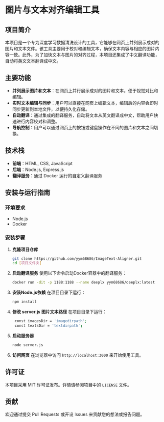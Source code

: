 # 图片与文本对齐编辑工具

## 项目简介
本项目是一个专为深度学习数据清洗设计的工具，它能够在网页上并列展示成对的图片和文本文件。该工具主要用于校对和编辑文本，确保文本内容与相应的图片内容一致。此外，为了加快文本与图片的对齐过程，本项目还集成了中文翻译功能，自动将英文文本翻译成中文。

## 主要功能
- **并列展示图片和文本**：在网页上并行展示成对的图片和文本，便于视觉对比和编辑。
- **实时文本编辑与同步**：用户可以直接在网页上编辑文本，编辑后的内容会即时同步更新到本地文件，以便持久化存储。
- **自动翻译**：通过集成的翻译服务，自动将文本从英文翻译成中文，帮助用户快速进行内容校对和调整。
- **导航控制**：用户可以通过网页上的按钮或键盘操作在不同的图片和文本之间切换。

## 技术栈
- **前端**：HTML, CSS, JavaScript
- **后端**：Node.js, Express.js
- **翻译服务**：通过 Docker 运行的自定义翻译服务

## 安装与运行指南

### 环境要求
- Node.js
- Docker

### 安装步骤
1. **克隆项目仓库**
   ```bash
   git clone https://github.com/yym68686/ImageText-Aligner.git
   cd [项目文件夹]
   ```

2. **启动翻译服务**
   使用以下命令启动Docker容器中的翻译服务：
   ```bash
   docker run -dit -p 1188:1188 --name deeplx yym68686/deeplx:latest
   ```

3. **安装Node.js依赖**
   在项目目录下运行：
   ```bash
   npm install
   ```
4. **修改 server.js 图片文本路径**
   在项目目录下运行：
   ```bash
    const imagesDir = 'imagedirpath';
    const textsDir = 'textdirpath';
   ```

5. **启动服务器**
   ```bash
   node server.js
   ```

6. **访问网页**
   在浏览器中访问 `http://localhost:3000` 来开始使用工具。

## 许可证
本项目采用 MIT 许可证发布。详情请参阅项目中的 `LICENSE` 文件。

## 贡献
欢迎通过提交 Pull Requests 或开设 Issues 来贡献您的想法或报告问题。